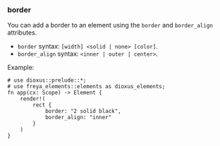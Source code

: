 ### border

You can add a border to an element using the `border` and `border_align` attributes.
- `border` syntax: `[width] <solid | none> [color]`.
- `border_align` syntax: `<inner | outer | center>`.

Example:
```rust, no_run
# use dioxus::prelude::*;
# use freya_elements::elements as dioxus_elements;
fn app(cx: Scope) -> Element {
    render!(
        rect {
            border: "2 solid black",
            border_align: "inner"
        }
    )
}
```